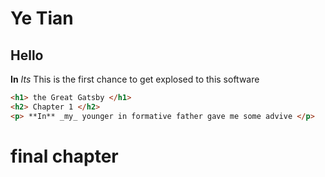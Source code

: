 # Ye Tian

## Hello

**In** _Its_ This is the first chance to get explosed to this software

```html
<h1> the Great Gatsby </h1>
<h2> Chapter 1 </h2>
<p> **In** _my_ younger in formative father gave me some advive </p>

```
# final chapter
